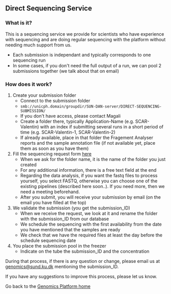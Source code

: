 ## Direct Sequencing Service

### What is it?
This is a sequencing service we provide for scientists who have experience with sequencing and are doing regular sequencing with the platform without needing much support from us.

* Each submission is independant and typically corresponds to one sequencing run
* In some cases, if you don't need the full output of a run, we can pool 2 submissions together (we talk about that on email)

### How does it work?

1. Create your submission folder
     * Connect to the submission folder 
     * `smb://unicph.domain/groupdir/SUN-DAN-server/DIRECT-SEQUENCING-SUBMISSION/`
     * If you don't have access, please contact Magali
     * Create a folder there, typically Application-Name (e.g. SCAR-Valentin) with an index if submitting several runs in a short period of time (e.g. SCAR-Valentin-1, SCAR-Valentin-2)
     * If already available, place in that folder the Fragement Analyser reports and the sample annotation file (if not available yet, place them as soon as you have them)
2. Fill the sequencing request form [here](https://docs.google.com/forms/d/e/1FAIpQLSeSqTGVYCL0nbWNZZjvitcQ5drs0SUI86V3coCqVx7pSmD0FA/viewform)
     * When we ask for the folder name, it is the name of the folder you just created
     * For any additional information, there is a free text field at the end
     * Regarding the data analysis, if you want the fastq files to process yourself, you select FASTQ, otherwise you can choose one of the existing pipelines (described here soon..). If you need more, then we need a meeting beforehand.
     * After you submit, you will receive your submission by email (on the email you have filled at the top)
3. We validate the submission (you get the submission_ID)
     * When we receive the request, we look at it and rename the folder with the submission_ID from our database
     * We schedule the sequencing with the first availability from the date you have mentioned that the samples are ready
     * We check that we have the required files at least the day before the schedule sequencing date
4. You place the submission pool in the freezer
     * Indicate on the tube the submission_ID and the concentration

During that process, if there is any question or change, please email us at genomics@sund.ku.dk mentioning the submission_ID.

If you have any suggestions to improve this process, please let us know.
 
Go back to the [Genomics Platform home](https://danstemgenomics.github.io)
